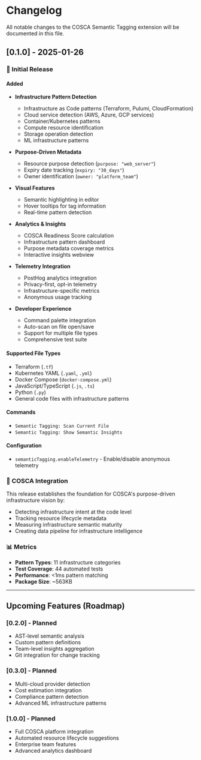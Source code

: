 # Changelog

All notable changes to the COSCA Semantic Tagging extension will be documented in this file.

## [0.1.0] - 2025-01-26

### 🎉 Initial Release

#### Added
- **Infrastructure Pattern Detection**
  - Infrastructure as Code patterns (Terraform, Pulumi, CloudFormation)
  - Cloud service detection (AWS, Azure, GCP services)
  - Container/Kubernetes patterns
  - Compute resource identification
  - Storage operation detection
  - ML infrastructure patterns

- **Purpose-Driven Metadata**
  - Resource purpose detection (`purpose: "web_server"`)
  - Expiry date tracking (`expiry: "30_days"`)
  - Owner identification (`owner: "platform_team"`)

- **Visual Features**
  - Semantic highlighting in editor
  - Hover tooltips for tag information
  - Real-time pattern detection

- **Analytics & Insights**
  - COSCA Readiness Score calculation
  - Infrastructure pattern dashboard
  - Purpose metadata coverage metrics
  - Interactive insights webview

- **Telemetry Integration**
  - PostHog analytics integration
  - Privacy-first, opt-in telemetry
  - Infrastructure-specific metrics
  - Anonymous usage tracking

- **Developer Experience**
  - Command palette integration
  - Auto-scan on file open/save
  - Support for multiple file types
  - Comprehensive test suite

#### Supported File Types
- Terraform (`.tf`)
- Kubernetes YAML (`.yaml`, `.yml`)
- Docker Compose (`docker-compose.yml`)
- JavaScript/TypeScript (`.js`, `.ts`)
- Python (`.py`)
- General code files with infrastructure patterns

#### Commands
- `Semantic Tagging: Scan Current File`
- `Semantic Tagging: Show Semantic Insights`

#### Configuration
- `semanticTagging.enableTelemetry` - Enable/disable anonymous telemetry

### 🎯 COSCA Integration
This release establishes the foundation for COSCA's purpose-driven infrastructure vision by:
- Detecting infrastructure intent at the code level
- Tracking resource lifecycle metadata
- Measuring infrastructure semantic maturity
- Creating data pipeline for infrastructure intelligence

### 📊 Metrics
- **Pattern Types**: 11 infrastructure categories
- **Test Coverage**: 44 automated tests
- **Performance**: <1ms pattern matching
- **Package Size**: ~563KB

---

## Upcoming Features (Roadmap)

### [0.2.0] - Planned
- AST-level semantic analysis
- Custom pattern definitions
- Team-level insights aggregation
- Git integration for change tracking

### [0.3.0] - Planned
- Multi-cloud provider detection
- Cost estimation integration
- Compliance pattern detection
- Advanced ML infrastructure patterns

### [1.0.0] - Planned
- Full COSCA platform integration
- Automated resource lifecycle suggestions
- Enterprise team features
- Advanced analytics dashboard